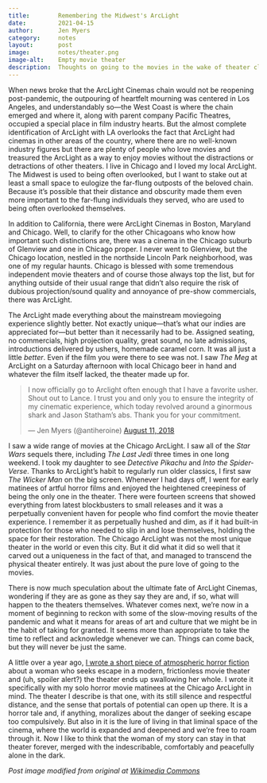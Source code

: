 ```yaml
---
title:        Remembering the Midwest's ArcLight
date:         2021-04-15
author:       Jen Myers
category:     notes
layout:       post
image:        notes/theater.png
image-alt:    Empty movie theater
description:  Thoughts on going to the movies in the wake of theater closures.
---
```


When news broke that the ArcLight Cinemas chain would not be reopening post-pandemic, the outpouring of heartfelt mourning was centered in Los Angeles, and understandably so—the West Coast is where the chain emerged and where it, along with parent company Pacific Theatres, occupied a special place in film industry hearts. But the almost complete identification of ArcLight with LA overlooks the fact that ArcLight had cinemas in other areas of the country, where there are no well-known industry figures but there are plenty of people who love movies and treasured the ArcLight as a way to enjoy movies without the distractions or detractions of other theaters. I live in Chicago and I loved my local ArcLight. The Midwest is used to being often overlooked, but I want to stake out at least a small space to eulogize the far-flung outposts of the beloved chain. Because it’s possible that their distance and obscurity made them even more important to the far-flung individuals they served, who are used to being often overlooked themselves.

In addition to California, there were ArcLight Cinemas in Boston, Maryland and Chicago. Well, to clarify for the other Chicagoans who know how important such distinctions are, there was a cinema in the Chicago suburb of Glenview and one in Chicago proper. I never went to Glenview, but the Chicago location, nestled in the northside Lincoln Park neighborhood, was one of my regular haunts. Chicago is blessed with some tremendous independent movie theaters and of course those always top the list, but for anything outside of their usual range that didn’t also require the risk of dubious projection/sound quality and annoyance of pre-show commercials, there was ArcLight.

The ArcLight made everything about the mainstream moviegoing experience slightly better. Not exactly unique—that’s what our indies are appreciated for—but better than it necessarily had to be. Assigned seating, no commercials, high projection quality, great sound, no late admissions, introductions delivered by ushers, homemade caramel corn. It was all just a little _better_. Even if the film you were there to see was not. I saw _The Meg_ at ArcLight on a Saturday afternoon with local Chicago beer in hand and whatever the film itself lacked, the theater made up for.

<blockquote class="twitter-tweet"><p lang="en" dir="ltr">I now officially go to Arclight often enough that I have a favorite usher. Shout out to Lance. I trust you and only you to ensure the integrity of my cinematic experience, which today revolved around a ginormous shark and Jason Statham’s abs. Thank you for your commitment.</p>&mdash; Jen Myers (@antiheroine) <a href="https://twitter.com/antiheroine/status/1028371405279256581?ref_src=twsrc%5Etfw">August 11, 2018</a></blockquote> <script async src="https://platform.twitter.com/widgets.js" charset="utf-8"></script>

I saw a wide range of movies at the Chicago ArcLight. I saw all of the _Star Wars_ sequels there, including _The Last Jedi_ three times in one long weekend. I took my daughter to see _Detective Pikachu_ and _Into the Spider-Verse_. Thanks to ArcLight’s habit to regularly run older classics, I first saw _The Wicker Man_ on the big screen. Whenever I had days off, I went for early matinees of artful horror films and enjoyed the heightened creepiness of being the only one in the theater. There were fourteen screens that showed everything from latest blockbusters to small releases and it was a perpetually convenient haven for people who find comfort the movie theater experience. I remember it as perpetually hushed and dim, as if it had built-in protection for those who needed to slip in and lose themselves, holding the space for their restoration. The Chicago ArcLight was not the most unique theater in the world or even this city. But it did what it did so well that it carved out a uniqueness in the fact of that, and managed to transcend the physical theater entirely. It was just about the pure love of going to the movies.

There is now much speculation about the ultimate fate of ArcLight Cinemas, wondering if they are as gone as they say they are and, if so, what will happen to the theaters themselves. Whatever comes next, we’re now in a moment of beginning to reckon with some of the slow-moving results of the pandemic and what it means for areas of art and culture that we might be in the habit of taking for granted. It seems more than appropriate to take the time to reflect and acknowledge whenever we can. Things can come back, but they will never be just the same.

A little over a year ago, [I wrote a short piece of atmospheric horror fiction](https://coffinbell.com/matinee/) about a woman who seeks escape in a modern, frictionless movie theater and (uh, spoiler alert?) the theater ends up swallowing her whole. I wrote it specifically with my solo horror movie matinees at the Chicago ArcLight in mind. The theater I describe is that one, with its still silence and respectful distance, and the sense that portals of potential can open up there. It is a horror tale and, if anything, moralizes about the danger of seeking escape too compulsively. But also in it is the lure of living in that liminal space of the cinema, where the world is expanded and deepened and we’re free to roam through it. Now I like to think that the woman of my story can stay in that theater forever, merged with the indescribable, comfortably and peacefully alone in the dark.

_Post image modified from original at [Wikimedia Commons](https://commons.wikimedia.org/wiki/File:Carolus_bioscoop_zaal_1_bij_ingang.jpg)_

